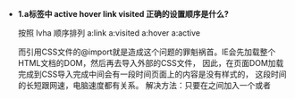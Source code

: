 

- **1.a标签中 active hover link visited 正确的设置顺序是什么?**

  按照 lvha 顺序排列 a:link a:visited a:hover a:active

  而引用CSS文件的@import就是造成这个问题的罪魁祸首。IE会先加载整个HTML文档的DOM，然后再去导入外部的CSS文件，
  因此，在页面DOM加载完成到CSS导入完成中间会有一段时间页面上的内容是没有样式的，
  这段时间的长短跟网速，电脑速度都有关系。 解决方法：只要在<head>之间加入一个<link>或者<script>元素就可以了。

  

  - **2HTML 语义化的理解**

  - html语义化的含义：根据内容的结构化，选择合适的标签便于开发者阅读和写出更优雅的代码的同时让浏览器的爬虫和机器很好地解析。
    (基本上都是围绕着几个主要的标签，像标签H1~H6，li、强调(strong、em)等等)。
    语义化的原因：在我的理解当中是：
    ①为了在没有CSS情况下，页面也能呈现出很好的内容结构、代码结构。(为了裸奔时候好看)。
    ②用户体验：例如title、alt用于解释名词或者解释图片信息、label标签dd的活用。
    ③有利于SEO（网络引擎搜索优化）：和搜索引擎建立良好的沟通，有助于爬虫抓取更多的有效信息(爬虫依赖于标签来确定上下文和各个关键字的权重)。
    ④方便其它设备解析(如屏幕阅读器，盲人阅读器，移动设备)以意义的方式来渲染网页。
    ⑤便于团队开发和维护，语义化更具可读性，遵循W3C标准的团队都遵循这个标准，可以减少差异化。

    

**3.说说对canvas，svg，webgl的理解**

\1. Canvas 是HTML5新增的一个元素对象，名副其实就是一个画布，浏览器 js 配有相应的操作api，
  可以不再依赖其他的API或组件而直接绘图，相当于2D的API。Canvas 适用于位图，高数据量高绘制
  频率（帧率）的场景，如动画、游戏；

\2. SVG 是给数据就可以绘制点、线、图形的，基于 XML 的标记语言；SVG 适用于矢量图，低数据量
  低绘制频率的场景，如图形、图表；

\3. WebGL（全写Web Graphics Library）是一种3D绘图标准，通俗说WebGL是canvas绘图中的3D版本。
  因为原生的WebGL很复杂，我们经常会使用一些三方的库，如three.js等，WebGL 主要用来做 3D 展示、
  动画、游戏

- **5.什么是SPA？**

  单页面Web应用（single page web application,SPA）：SPA是一种特殊的web应用，是加载单个HTML页面
  并在用户与应用程序交互时动态更新该页面。它将所有活动局限于一个web页面中，仅在该web页面初始化时
  加载相应的HTML、JavaScript、css。一旦页面加载完成，SPA不会因为用户的操作而进行页面的重新加载或
  者跳转，而是利用JavaScript动态的变换HTML（采用的是div切换显示和隐藏），从而实现UI与用户的交互。
  在SPA应用中，应用加载之后就不会再有整页刷新。相反，展示逻辑预先加载，并有赖于内容Region(区域)中
  的视图切换来展示内容。

  **优点：**用户体验好 、良好的前后端分离。

  

**6.常见的浏览器内核有哪些？**

Trident内核：IE,360，傲游，搜狗，世界之窗，腾讯等。[又称MSHTML]
Gecko内核：Netscape6及以上版本，FF,MozillaSuite/SeaMonkey等
Presto内核：Opera7及以上。 [Opera内核原为：Presto，现为：Blink;]
Webkit内核：Safari,Chrome等。 [ Chrome的：Blink（WebKit的分支）]



**7.行内元素、块级元素、行内块元素都有哪些及区别？**

1）行内元素   不独占一行 不可以设置宽高

\```html
<span>、<a>、<b>、<strong>、<em>、<del>
\```

2）块级元素   独占一行 可以设置宽高

\```html
<address>、<center>、<h1>~<h6>、<p>、<pre>、<ul>、<ol>、<dl>、<table>、<div>、<form>
\```

3）行内块级元素  不独占一行 可以设置宽高

\```html
<img>  <input>  <button></button>  <canvas></canvas>  <select></select>  <option></option> <textarea></textarea>
\```

**8.xhtml和html有什么区别**

HTML与XHTML之间的差别，主要分为功能上的差别和书写习惯的差别两方面。

关于功能上的差别，主要是XHTML可兼容各大浏览器、手机以及PDA，并且浏览器也能快速正确地编译网页。由于XHTML的语法较为严谨，所以如果你是习惯松散结构的HTML编写者，那需要注意XHTML的规则。下面列出了几条容易犯的错误，供理解。

1）所有标签都必须小写  在XHTML中，所有的标签都必须小写，不能大小写穿插其中，也不能全部都是大写。

2）标签必须成双成对 像是<p>...</p>、<a>...</a>、<div>...</div>标签等，当出现一个标签时，必须要有对应的结束标签，缺一不可，就像在任何程序语言中的括号一样

3）标签顺序必须正确 标签由外到内，一层层包覆着，所以假设你先写div后写h1，结尾就要先写h1后写div。只要记住一个原则“先进后出”，先弹出的标签要后结尾。

4）所有属性都必须使用双引号 在XHTML 1.0中规定连单引号也不能使用，所以全程都得用双引号。

5）不允许使用target="_blank"  从XHTML 1.1开始全面禁止target属性，如果想要有开新窗口的功能，就必须改写为rel="external"，并搭配JavaScript实现此效果。







- **9标签上的 title属性与 alt属性的区别**
- 1、含义不同
  alt是当图片不存在时的替代文字;title是对图片的描述与进一步说明
  2、在浏览器中的表现不同
  在firefox（火狐浏览器）和ie8中，当鼠标经过图片时title值会显示，而alt的值不会显示;只有在ie6中，
  当鼠标经过图片时title和alt的值都会显示。
  3、对于网站seo优化来说，title与alt还有最重要的一点：
  搜索引擎对图片意思的判断，主要靠alt属性。所以在图片alt属性中以简要文字说明，同时包含关键词，
  也是页面优化的一部分。条件允许的话，可以在title属性里，进一步对图片说明。
